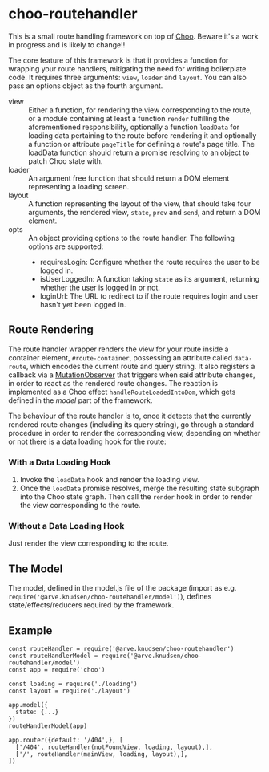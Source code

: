 # choo-routehandler
This is a small route handling framework on top of [Choo](https://github.com/yoshuawuyts/choo).
Beware it's a work in progress and is likely to change!!

The core feature of this framework is that it provides a function for wrapping your route handlers,
mitigating the need for writing boilerplate code. It requires three arguments: `view`, `loader`
and `layout`. You can also pass an options object as the fourth argument.

<dl>
  <dt>view</dt>
  <dd>Either a function, for rendering the view corresponding to the route, or a module containing
  at least a function <code>render</code> fulfilling the aforementioned responsibility, optionally
  a function <code>loadData</code> for loading data pertaining to the route before rendering it and
  optionally a function or attribute <code>pageTitle</code> for defining a route's page title.
  The loadData function should return a promise resolving to an object to patch Choo state with.</dd>

  <dt>loader</dt>
  <dd>An argument free function that should return a DOM element representing a loading screen.</dd>

  <dt>layout</dt>
  <dd>A function representing the layout of the view, that should take four arguments, the rendered
  view, <code>state</code>, <code>prev</code> and <code>send</code>, and return a DOM element.</dd>

  <dt>opts</dt>
  <dd>An object providing options to the route handler. The following options are supported:
  <ul>
    <li>requiresLogin: Configure whether the route requires the user to be logged in.</li>
    <li>isUserLoggedIn: A function taking <code>state</code> as its argument, returning whether
    the user is logged in or not.</li>
    <li>loginUrl: The URL to redirect to if the route requires login and user hasn't yet been
    logged in.</li>
  </ul>
  </dd>
</dl>

## Route Rendering

The route handler wrapper renders the view for your route inside a container element,
`#route-container`, possessing an attribute called `data-route`, which encodes the current route
and query string. It also registers a callback via a
[MutationObserver](https://developer.mozilla.org/en/docs/Web/API/MutationObserver) that triggers
when said attribute changes, in order to react as the rendered route changes. The reaction is
implemented as a Choo effect `handleRouteLoadedIntoDom`, which gets defined in the _model_ part
of the framework.

The behaviour of the route handler is to, once it detects that the currently rendered route changes
(including its query string), go through a standard procedure in order to render the corresponding
view, depending on whether or not there is a data loading hook for the route:

### With a Data Loading Hook
1. Invoke the `loadData` hook and render the loading view.
2. Once the `loadData` promise resolves, merge the resulting state subgraph into the Choo state
graph. Then call the `render` hook in order to render the view corresponding to the route.

### Without a Data Loading Hook
Just render the view corresponding to the route.

## The Model
The model, defined in the model.js file of the package (import as e.g.
`require('@arve.knudsen/choo-routehandler/model')`), defines state/effects/reducers required
by the framework.

## Example
```
const routeHandler = require('@arve.knudsen/choo-routehandler')
const routeHandlerModel = require('@arve.knudsen/choo-routehandler/model')
const app = require('choo')

const loading = require('./loading')
const layout = require('./layout')

app.model({
  state: {...}
})
routeHandlerModel(app)

app.router({default: '/404',}, [
  ['/404', routeHandler(notFoundView, loading, layout),],
  ['/', routeHandler(mainView, loading, layout),],
])
```
